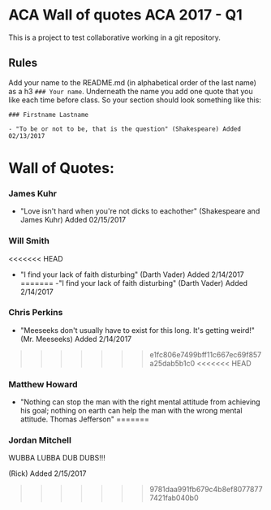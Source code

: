 # ACA Wall of quotes ACA 2017 - Q1

This is a project to test collaborative working in a git repository.

## Rules

Add your name to the README.md (in alphabetical order of the last name) as a h3 `### Your name`. Underneath the name you add one quote that you like each time before class.
So your section should look something like this:

```
### Firstname Lastname

- "To be or not to be, that is the question" (Shakespeare) Added 02/13/2017
```

# Wall of Quotes:
### James Kuhr

- "Love isn't hard when you're not dicks to eachother" (Shakespeare and James Kuhr) Added 02/15/2017

### Will Smith

<<<<<<< HEAD
- "I find your lack of faith disturbing" (Darth Vader) Added 2/14/2017
=======
-"I find your lack of faith disturbing" (Darth Vader) Added 2/14/2017

### Chris Perkins

- "Meeseeks don't usually have to exist for this long. It's getting weird!" (Mr. Meeseeks) Added 2/14/2017
>>>>>>> e1fc806e7499bff11c667ec69f857a25dab5b1c0
<<<<<<< HEAD
### Matthew Howard
- "Nothing can stop the man with the right mental attitude from achieving his goal; nothing on earth can help the man with the wrong mental attitude. Thomas Jefferson"
=======

### Jordan Mitchell 

WUBBA LUBBA DUB DUBS!!!

(Rick) Added 2/15/2017
>>>>>>> 9781daa991fb679c4b8ef80778777421fab040b0
